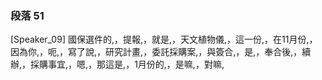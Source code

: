 ### 段落 51

[Speaker_09] 國保選件的,，提報,，就是,，天文植物儀,，這一份,，在11月份,，因為你,，呃,，寫了說,，研究計畫,，委託採購案,，與簽合,，是,，奉合後,，續辦,，採購事宜,，嗯,，那這是,，1月份的,，是嘛,，對嘛,